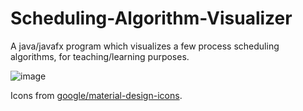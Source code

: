# Scheduling-Algorithm-Visualizer
A java/javafx program which visualizes a few process scheduling algorithms, for teaching/learning purposes.

![image](https://user-images.githubusercontent.com/68998620/167233425-fb3aacfd-da47-4723-bb7b-c30ed961d36a.png)

Icons from [google/material-design-icons](https://github.com/google/material-design-icons).
